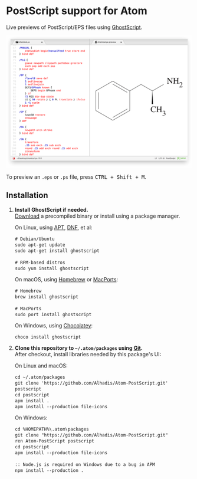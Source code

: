 PostScript support for Atom
===========================

Live previews of PostScript/EPS files using [GhostScript][].

![Figure 1: Structural formula rendering](./figure-1.png)

To preview an `.eps` or `.ps` file, press <kbd>CTRL + Shift + M</kbd>.


Installation
--------------------------------------------------------------------------------
1. **Install GhostScript if needed.**  
	[Download] a precompiled binary or install using a package manager.

	On Linux, using [APT][], [DNF][], et al:
	~~~shell
	# Debian/Ubuntu
	sudo apt-get update
	sudo apt-get install ghostscript

	# RPM-based distros
	sudo yum install ghostscript
	~~~

	On macOS, using [Homebrew][] or [MacPorts][]:
	~~~shell
	# Homebrew
	brew install ghostscript
	
	# MacPorts
	sudo port install ghostscript
	~~~

	On Windows, using [Chocolatey][]:
	~~~batchfile
	choco install ghostscript
	~~~


2.	**Clone this repository to `~/.atom/packages` using [Git][].**  
	After checkout, install libraries needed by this package's UI:

	On Linux and macOS:
	~~~shell
	cd ~/.atom/packages
	git clone 'https://github.com/Alhadis/Atom-PostScript.git' postscript
	cd postscript
	apm install .
	apm install --production file-icons
	~~~

	On Windows:
	~~~batchfile
	cd %HOMEPATH%\.atom\packages
	git clone "https://github.com/Alhadis/Atom-PostScript.git"
	ren Atom-PostScript postscript
	cd postscript
	apm install --production file-icons

	:: Node.js is required on Windows due to a bug in APM
	npm install --production .
	~~~


<!-- Referenced links --------------------------------------------------------->
[APT]:         https://wiki.debian.org/AptCLI
[Chocolatey]:  https://chocolatey.org/
[DNF]:         https://docs.fedoraproject.org/en-US/quick-docs/dnf/
[download]:    https://www.ghostscript.com/download/gsdnld.html
[GhostScript]: https://www.ghostscript.com/
[Git]:         https://git-scm.com/
[Homebrew]:    https://brew.sh/
[MacPorts]:    https://ports.macports.org/port/ghostscript/
